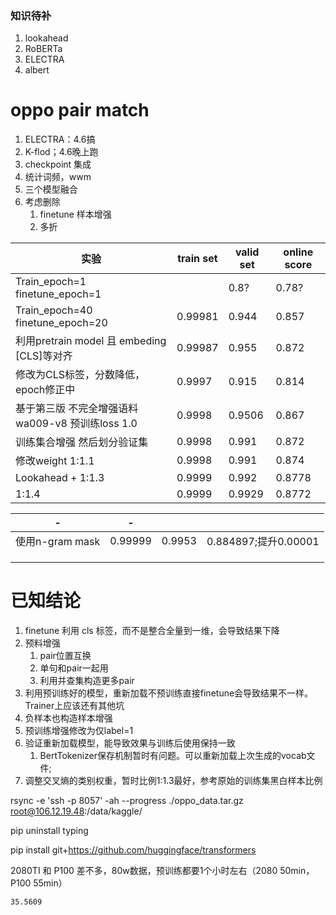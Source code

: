 ### 知识待补

1. lookahead
2. RoBERTa
3. ELECTRA
4. albert



# oppo pair match

1. ELECTRA：4.6搞
2. K-flod；4.6晚上跑
3. checkpoint 集成
4. 统计词频，wwm
5. 三个模型融合
6. 考虑删除
   1. finetune 样本增强
   2. 多折





| 实验                                              | train set | valid set | online score |
| ------------------------------------------------- | --------- | --------- | ------------ |
| Train_epoch=1 finetune_epoch=1                    |           | 0.8?      | 0.78?        |
| Train_epoch=40 finetune_epoch=20                  | 0.99981   | 0.944     | 0.857        |
| 利用pretrain model 且 embeding [CLS]等对齐        | 0.99987   | 0.955     | 0.872        |
| 修改为CLS标签，分数降低，epoch修正中              | 0.9997    | 0.915     | 0.814        |
| 基于第三版 不完全增强语料 wa009-v8 预训练loss 1.0 | 0.9998    | 0.9506    | 0.867        |
| 训练集合增强 然后划分验证集                       | 0.9998    | 0.991     | 0.872        |
| 修改weight 1:1.1                                  | 0.9998    | 0.991     | 0.874        |
| Lookahead + 1:1.3                                 | 0.9999    | 0.992     | 0.8778       |
| 1:1.4                                             | 0.9999    | 0.9929    | 0.8772       |

| -               | -       |        |                      |
| --------------- | ------- | ------ | -------------------- |
| 使用n-gram mask | 0.99999 | 0.9953 | 0.884897;提升0.00001 |
|                 |         |        |                      |
|                 |         |        |                      |
|                 |         |        |                      |



# 已知结论

1. finetune 利用 cls 标签，而不是整合全量到一维，会导致结果下降
2. 预料增强
   1. pair位置互换
   2. 单句和pair一起用
   3. 利用并查集构造更多pair
3. 利用预训练好的模型，重新加载不预训练直接finetune会导致结果不一样。Trainer上应该还有其他坑
4. 负样本也构造样本增强
5. 预训练增强修改为仅label=1
6. 验证重新加载模型，能导致效果与训练后使用保持一致
   1. BertTokenizer保存机制暂时有问题。可以重新加载上次生成的vocab文件;
7. 调整交叉熵的类别权重，暂时比例1:1.3最好，参考原始的训练集黑白样本比例





rsync -e 'ssh -p 8057' -ah --progress ./oppo_data.tar.gz  root@106.12.19.48:/data/kaggle/

pip uninstall typing

pip install git+https://github.com/huggingface/transformers

2080TI 和 P100 差不多，80w数据，预训练都要1个小时左右（2080 50min，P100 55min）





```
35.5609
```